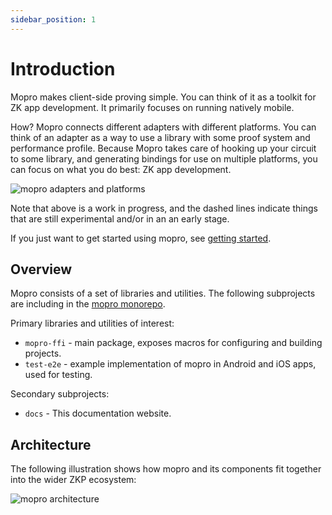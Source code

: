 ```yaml
---
sidebar_position: 1
---
```


# Introduction

Mopro makes client-side proving simple. You can think of it as a toolkit for ZK app development. It primarily focuses on running natively mobile.

How? Mopro connects different adapters with different platforms. You can think of an adapter as a way to use a library with some proof system and performance profile. Because Mopro takes care of hooking up your circuit to some library, and generating bindings for use on multiple platforms, you can focus on what you do best: ZK app development.

![mopro adapters and platforms](/img/roadmap.png)

Note that above is a work in progress, and the dashed lines indicate things that are still experimental and/or in an an early stage.

If you just want to get started using mopro, see [getting started](getting-started/rust-setup).

## Overview

Mopro consists of a set of libraries and utilities. The following subprojects are including in the [mopro monorepo](https://github.com/zkmopro/mopro).

Primary libraries and utilities of interest:

-   `mopro-ffi` - main package, exposes macros for configuring and building projects.
-   `test-e2e` - example implementation of mopro in Android and iOS apps, used for testing.

Secondary subprojects:

-   `docs` - This documentation website.

## Architecture

The following illustration shows how mopro and its components fit together into the wider ZKP ecosystem:

![mopro architecture](/img/architecture.png)
